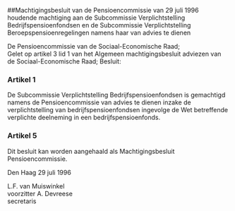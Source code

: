 <meta http-equiv='Content-Type' content='text/html; charset=utf-8' />

##Machtigingsbesluit van de Pensioencommissie van 29 juli 1996 houdende machtiging aan de Subcommissie Verplichtstelling Bedrijfspensioenfondsen en de Subcommissie Verplichtstelling Beroepspensioenregelingen namens haar van advies te dienen

De Pensioencommissie van de Sociaal-Economische Raad;  
Gelet op artikel 3 lid 1 van het Algemeen machtigingsbesluit adviezen van de Sociaal-Economische Raad;
Besluit:    

### Artikel  1  

De Subcommissie Verplichtstelling Bedrijfspensioenfondsen is gemachtigd namens de Pensioencommissie van advies te dienen inzake de verplichtstelling van bedrijfspensioenfondsen ingevolge de Wet betreffende verplichte deelneming in een bedrijfspensioenfonds.  

### Artikel  5  

Dit besluit kan worden aangehaald als Machtigingsbesluit Pensioencommissie.  

Den Haag 
29 juli 1996    

L.F. van Muiswinkel  
voorzitter 
A. Devreese  
secretaris     
